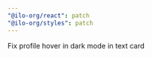 ```yaml
---
"@ilo-org/react": patch
"@ilo-org/styles": patch
---
```


Fix profile hover in dark mode in text card
